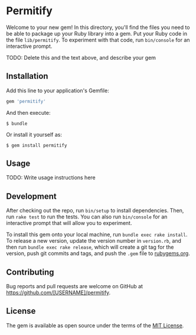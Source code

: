 # Permitify

Welcome to your new gem! In this directory, you'll find the files you need to be able to package up your Ruby library into a gem. Put your Ruby code in the file `lib/permitify`. To experiment with that code, run `bin/console` for an interactive prompt.

TODO: Delete this and the text above, and describe your gem

## Installation

Add this line to your application's Gemfile:

```ruby
gem 'permitify'
```

And then execute:

    $ bundle

Or install it yourself as:

    $ gem install permitify

## Usage

TODO: Write usage instructions here

## Development

After checking out the repo, run `bin/setup` to install dependencies. Then, run `rake test` to run the tests. You can also run `bin/console` for an interactive prompt that will allow you to experiment.

To install this gem onto your local machine, run `bundle exec rake install`. To release a new version, update the version number in `version.rb`, and then run `bundle exec rake release`, which will create a git tag for the version, push git commits and tags, and push the `.gem` file to [rubygems.org](https://rubygems.org).

## Contributing

Bug reports and pull requests are welcome on GitHub at https://github.com/[USERNAME]/permitify.


## License

The gem is available as open source under the terms of the [MIT License](http://opensource.org/licenses/MIT).

